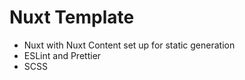 # Nuxt Template

- Nuxt with Nuxt Content set up for static generation
- ESLint and Prettier
- SCSS

